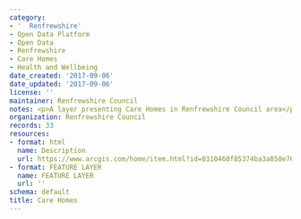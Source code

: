 ```yaml
---
category:
- '  Renfrewshire'
- Open Data Platform
- Open Data
- Renfrewshire
- Care Homes
- Health and Wellbeing
date_created: '2017-09-06'
date_updated: '2017-09-06'
license: ''
maintainer: Renfrewshire Council
notes: <p>A layer presenting Care Homes in Renfrewshire Council area</p>
organization: Renfrewshire Council
records: 33
resources:
- format: html
  name: Description
  url: https://www.arcgis.com/home/item.html?id=0310460f85374ba3a850e76f1fd84b34
- format: FEATURE LAYER
  name: FEATURE LAYER
  url: ''
schema: default
title: Care Homes
---
```

